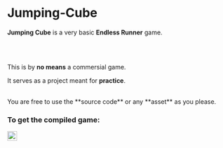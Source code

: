 # Jumping-Cube

**Jumping Cube** is a very basic __**Endless Runner**__ game.

<br />
<br />

This is by **no means** a commersial game.

It serves as a project meant for **practice**.


<br />
You are free to use the **source code** or any **asset** as you please.
<br />

### To get the compiled game:
[<img align="left" alt="Jumping-Cube | itch" width="22px" src="https://cdn.jsdelivr.net/npm/simple-icons@3.5.0/icons/itch-dot-io.svg" />][game-page]


[game-page]: https://infinite-pain.itch.io/jumping-cube